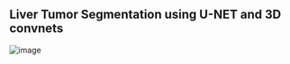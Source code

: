 ## Liver Tumor Segmentation using U-NET and 3D convnets

![image](https://github.com/user-attachments/assets/1a4a816b-1160-4d5e-9537-33582b1e30f4)

